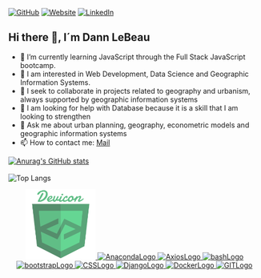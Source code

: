 [![GitHub](https://img.shields.io/badge/GitHub-@dannlebeau-success?style=flat&logo=github)](https://github.com/dannlebeau)
[![Website](https://img.shields.io/badge/Web-site-informational?style=flat&logo=google%20earth)](https://dannlebeau.github.io/ownroute.github.io/)
[![LinkedIn](https://img.shields.io/badge/Linked-In-blue?style=flat&logo=linkedin)](https://www.linkedin.com/in/jcordovafredes/)

## Hi there 👋, I´m Dann LeBeau


- 🌱 I’m currently learning JavaScript through the Full Stack JavaScript bootcamp.
- 👀 I am interested in Web Development, Data Science and Geographic Information Systems.
- 👯 I seek to collaborate in projects related to geography and urbanism, always supported by geographic information systems
- 🤔 I am looking for help with Database because it is a skill that I am looking to strengthen
- 💬 Ask me about urban planning, geography, econometric models and geographic information systems
- 📫 How to contact me:
<a href="mailto:legeographe@proton.com">Mail</a>

[![Anurag's GitHub stats](https://github-readme-stats.vercel.app/api?username=dannlebeau&show_icons=true&theme=algolia)](https://github.com/dannlebeau/github-readme-stats)
<br><br>
![Top Langs](https://github-readme-stats.vercel.app/api/top-langs/?username=dannlebeau&layout=compact)



<div align="center">
    <a href="https://github.com/devicons/devicon">
        <img src="https://raw.githubusercontent.com/devicons/devicon/master/icons/devicon/devicon-original-wordmark.svg" alt="DeviconLogo" height="140" />
        <img src="https://github.com/dannlebeau/devicon/blob/master/icons/anaconda/anaconda-original-wordmark.svg" alt="AnacondaLogo" height="140" />
        <img src="https://github.com/dannlebeau/devicon/blob/master/icons/axios/axios-plain-wordmark.svg" alt="AxiosLogo" height="140" />
        <img src="https://github.com/dannlebeau/devicon/blob/master/icons/bash/bash-original.svg" alt="bashLogo" height="140" />
        <img src="https://github.com/dannlebeau/devicon/blob/master/icons/bootstrap/bootstrap-original-wordmark.svg" alt="bootstrapLogo" height="140" />
        <img src="https://github.com/dannlebeau/devicon/blob/master/icons/css3/css3-original-wordmark.svg" alt="CSSLogo" height="140" />
        <img src="https://github.com/dannlebeau/devicon/blob/master/icons/django/django-plain-wordmark.svg" alt="DjangoLogo" height="140" />
        <img src="https://github.com/dannlebeau/devicon/blob/master/icons/docker/docker-original-wordmark.svg" alt="DockerLogo" height="140" />
        <img src="https://github.com/dannlebeau/devicon/blob/master/icons/git/git-original-wordmark.svg" alt="GITLogo" height="140" />
    </a>
</div>


<!--
**dannlebeau/dannlebeau** is a ✨ _special_ ✨ repository because its `README.md` (this file) appears on your GitHub profile.

Here are some ideas to get you started:

- 🔭 I’m currently working on ...
- 🌱 I’m currently learning ...
- 👯 I’m looking to collaborate on ...
- 🤔 I’m looking for help with ...
- 💬 Ask me about ...
- 📫 How to reach me: ...
- 😄 Pronouns: ...
- ⚡ Fun fact: ...
-->
